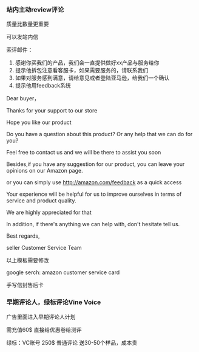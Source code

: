 ### 站内主动review评论

质量比数量更重要

可以发站内信

索评邮件：

1. 感谢你买我们的产品，我们会一直提供做好xx产品与服务给你
2. 提示他拆包注意看客服卡，如果需要服务的，请联系我们
3. 如果对服务感到满意，请给意见或者登陆亚马逊，给我们一个确认
4. 提示他用feedback系统

Dear buyer，

Thanks for your support to our store

Hope you like our product

Do you have a question about this product? Or any help that we can do for you?

Feel free to contact us and we will be there to assist you soon

Besides,if you have any suggestion for our product, you can leave your opinions on our Amazon page.

or you can simply use http://amazon.com/feedback  as a quick access

Your experience will be helpful for us to improve ourselves in terms of service and product quality.

We are highly appreciated  for that

In addition, if there's anything we can help with, don't hesitate tell us.

Best regards,

seller Customer Service Team

以上模板需要修改

google serch: amazon customer service card

手写信封售后卡

### 早期评论人，绿标评论Vine Voice

广告里面进入早期评论人计划

需充值60$ 直接给优惠卷给测评

绿标：VC账号 250$ 普通评论 送30-50个样品，成本贵